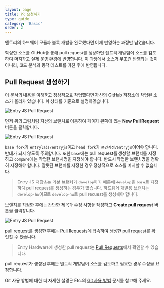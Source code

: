 ```yaml
---
layout: page
title: PR 요청하기
type: guide
category: 'Basic'
order: 2
---
```


엔트리의 하드웨어 모듈과 블록 개발을 완료했다면 이제 반영하는 과정만 남았습니다.

작성한 소스를 GitHub을 통해 pull request를 생성하면 엔트리 개발팀이 소스를 검토하여 머지하고 실제 운영 환경에 반영합니다. 이 과정에서 소스가 무조건 반영되는 것이 아니라, 코드 분석과 동작 테스트를 거친 후에 반영됩니다.

## Pull Request 생성하기

이 문서의 내용을 이해하고 정상적으로 작업했다면 자신의 GitHub 저장소에 작업된 소스가 올라가 있습니다. 이 상태를 기준으로 설명하겠습니다.

![Entry JS Pull Request](/docs/images/pullrequest.png)

먼저 위의 그림처럼 자신의 브랜치로 이동하여 페이지 왼쪽에 있는 **New Pull Request** 버튼을 클릭합니다.

![Entry JS Pull Request](/docs/images/pullrequest2.png)

`base fork`가 `entrylabs/entryjs`이고 `head fork`가 `본인계정/entryjs`이어야 합니다. 반대가 되지 않도록 주의합니다. 또한 `base`에는 pull request를 생성할 브랜치를 지정하고 `compare`에는 작업한 브랜치명을 지정해야 합니다. 반드시 작업한 브랜치명을 정확히 지정해야 합니다. 잘못된 브랜치를 지정한 경우 정상적으로 소스를 머지할 수 없습니다.

> Entry JS 저장소는 기본 브랜치가 `develop`이기 때문에 `develop`을 `base`로 지정하여 pull request를 생성하는 경우가 많습니다.
> 하드웨어 개발용 브랜치는 `develop-hw`이므로 `develop-hw`로 pull request를 생성해야 합니다.

브랜치를 지정한 후에는 간단한 제목과 수정 사항을 작성하고 **Create pull request** 버튼을 클릭합니다.

![Entry JS Pull Request](/docs/images/pullrequest3.png)

pull request를 생성한 후에는 [Pull Requests](https://github.com/entrylabs/entryjs/pulls)에 접속하여 생성한 pull request를 확인할 수 있습니다.

> Entry Hardware에 생성한 pull request는 [Pull Requests](https://github.com/entrylabs/entry-hw/pulls)에서 확인할 수 있습니다.

pull request가 생성된 후에는 엔트리 개발팀이 소스를 검토하고 필요한 경우 수정을 요청합니다.

Git 사용 방법에 대한 더 자세한 설명은 Etc.의 [Git 사용 방법](/docs/guide/etc/2016-05-03-git_fork.html) 문서를 참고해 주세요.

